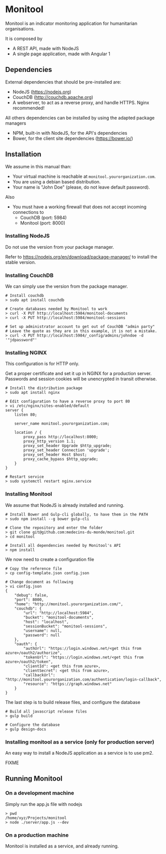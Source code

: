 # Monitool

Monitool is an indicator monitoring application for humanitarian organisations.

It is composed by
- A REST API, made with NodeJS
- A single page application, made with Angular 1

## Dependencies

External dependencies that should be pre-installed are:

- NodeJS (https://nodejs.org)
- CouchDB (http://couchdb.apache.org)
- A webserver, to act as a reverse proxy, and handle HTTPS. Nginx recommended!

All others dependencies can be installed by using the adapted package managers

- NPM, built-in with NodeJS, for the API's dependencies
- Bower, for the client site dependencies (https://bower.io/)


## Installation

We assume in this manual than:

- Your virtual machine is reachable at `monitool.yourorganization.com`.
- You are using a debian based distribution.
- Your name is "John Doe" (please, do not leave default password).

Also
- You must have a working firewall that does not accept incoming connections to
	- CouchDB (port: 5984)
	- Monitool (port: 8000)

### Installing NodeJS

Do not use the version from your package manager.

Refer to https://nodejs.org/en/download/package-manager/ to install the stable version.


### Installing CouchDB

We can simply use the version from the package manager.
	
	# Install couchdb
	> sudo apt install couchdb

	# Create databases needed by Monitool to work
	> curl -X PUT http://localhost:5984/monitool-documents
	> curl -X PUT http://localhost:5984/monitool-sessions

	# Set up administrator account to get out of CouchDB "admin party"
	# Leave the quote as they are in this example, it is not a mistake.
	> curl -X PUT http://localhost:5984/_config/admins/johndoe -d '"jdpassword"'

### Installing NGINX

This configuration is for HTTP only.

Get a proper certificate and set it up in NGINX for a production server. Passwords and session cookies will be unencrypted in transit otherwise.

	# Install the distribution package
	> sudo apt install nginx

	# Edit configuration to have a reverse proxy to port 80
	> vi /etc/nginx/sites-enabled/default
	server {
		listen 80;

		server_name monitool.yourorganization.com;	

		location / {
			proxy_pass http://localhost:8000;
			proxy_http_version 1.1;
			proxy_set_header Upgrade $http_upgrade;
			proxy_set_header Connection 'upgrade';
			proxy_set_header Host $host;
			proxy_cache_bypass $http_upgrade;
		}
	}

	# Restart service
	> sudo systemctl restart nginx.service


### Installing Monitool

We assume that NodeJS is already installed and running.

	# Install Bower and Gulp-cli globally, to have them in the PATH
	> sudo npm install --g bower gulp-cli

	# Clone the repository and enter the folder
	> git clone git@github.com:medecins-du-monde/monitool.git
	> cd monitool

	# Install all dependencies needed by Monitool's API
	> npm install

We now need to create a configuration file

	# Copy the reference file
	> cp config-template.json config.json
	
	# Change document as following
	> vi config.json
	{
		"debug": false,
		"port": 8000,
		"home": "http://monitool.yourorganization.com/",
		"couchdb": {
			"url": "http://localhost:5984",
			"bucket": "monitool-documents",
			"host": "localhost",
			"sessionBucket": "monitool-sessions",
			"username": null,
			"password": null
		},
		"oauth": {
			"authUrl": "https://login.windows.net/<get this from azure>/oauth2/authorize",
			"tokenUrl": "https://login.windows.net/<get this from azure>/oauth2/token",
			"clientId": <get this from azure>,
			"clientSecret": <get this from azure>,
			"callbackUrl": "http://monitool.yourorganization.com/authentication/login-callback",
			"resource": "https://graph.windows.net"
		}
	}


The last step is to build release files, and configure the database

	# Build all javascript release files
	> gulp build

	# Configure the database
	> gulp design-docs

### Installing monitool as a service (only for production server)

An easy way to install a NodeJS application as a service is to use pm2.

FIXME


## Running Monitool

### On a development machine

Simply run the app.js file with nodejs

	> pwd
	/home/xyz/Projects/monitool
	> node ./server/app.js --dev


### On a production machine

Monitool is installed as a service, and already running.

